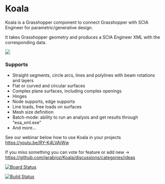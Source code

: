 # Koala

Koala is a Grasshopper component to connect Grasshopper with SCIA Engineer for parametric/generative design.

It takes Grasshopper geometry and produces a SCIA Engineer XML with the corresponding data.

[![](https://resources.scia.net/en/garage/images/grasshopperkoala_thumb_0_100.png)](https://resources.scia.net/en/garage/images/grasshopperkoala.png)

### Supports

* Straight segments, circle arcs, lines and polylines with beam rotations and layers
* Flat or curved and circular surfaces
* Complex plane surfaces, including complex openings
* Hinges
* Node supports, edge supports
* Line loads, free loads on surfaces
* Mesh size definition
* Batch-mode: ability to run an analysis and get results through "esa\_xml.exe"
* And more…

See our webinar below how to use Koala in your projects https://youtu.be/RY-K4LVAiWw

If you miss something you can vote for feature or add new -> https://github.com/jarabroz/Koala/discussions/categories/ideas

[![Board Status](https://dev.azure.com/jarabroz/1c37fca5-d711-4c44-b967-83b47e2631b4/2d85ad6f-58b6-4132-9a00-c2a6ae77d146/_apis/work/boardbadge/ac2c8eaf-0309-4d0a-aaaa-9aa28e58fc92?columnOptions=1)](https://dev.azure.com/jarabroz/1c37fca5-d711-4c44-b967-83b47e2631b4/_boards/board/t/2d85ad6f-58b6-4132-9a00-c2a6ae77d146/Microsoft.FeatureCategory/)

[![Build Status](https://jarabroz.visualstudio.com/Koala/_apis/build/status/jarabroz.Koala?branchName=master)](https://jarabroz.visualstudio.com/Koala/_build/latest?definitionId=1&branchName=master)

## 



